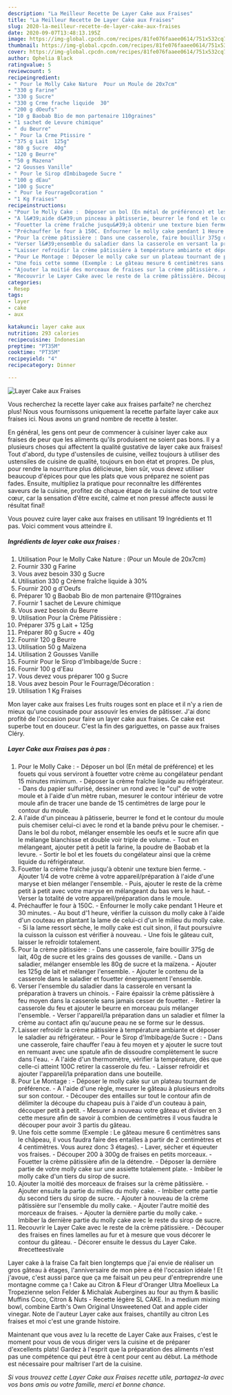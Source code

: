 ```yaml
---
description: "La Meilleur Recette De Layer Cake aux Fraises"
title: "La Meilleur Recette De Layer Cake aux Fraises"
slug: 2020-la-meilleur-recette-de-layer-cake-aux-fraises
date: 2020-09-07T13:48:13.195Z
image: https://img-global.cpcdn.com/recipes/81fe076faaee0614/751x532cq70/layer-cake-aux-fraises-photo-principale-de-la-recette.jpg
thumbnail: https://img-global.cpcdn.com/recipes/81fe076faaee0614/751x532cq70/layer-cake-aux-fraises-photo-principale-de-la-recette.jpg
cover: https://img-global.cpcdn.com/recipes/81fe076faaee0614/751x532cq70/layer-cake-aux-fraises-photo-principale-de-la-recette.jpg
author: Ophelia Black
ratingvalue: 5
reviewcount: 5
recipeingredient:
- " Pour le Molly Cake Nature  Pour un Moule de 20x7cm"
- "330 g Farine"
- "330 g Sucre"
- "330 g Crme frache liquide  30"
- "200 g dOeufs"
- "10 g Baobab Bio de mon partenaire 110graines"
- "1 sachet de Levure chimique"
- " du Beurre"
- " Pour la Crme Ptissire "
- "375 g Lait  125g"
- "80 g Sucre  40g"
- "120 g Beurre"
- "50 g Mazena"
- "2 Gousses Vanille"
- " Pour le Sirop dImbibagede Sucre "
- "100 g dEau"
- "100 g Sucre"
- " Pour le FourrageDcoration "
- "1 Kg Fraises"
recipeinstructions:
- "Pour le Molly Cake :  Déposer un bol (En métal de préférence) et les fouets qui vous serviront à fouetter votre crème au congélateur pendant 15 minutes minimum. Déposer la crème fraîche liquide au réfrigérateur. Dans du papier sulfurisé, dessiner un rond avec le &#34;cul&#34; de votre moule et à l&#39;aide d&#39;un mètre ruban, mesurer le contour intérieur de votre moule afin de tracer une bande de 15 centimètres de large pour le contour du moule."
- "A l&#39;aide d&#39;un pinceau à pâtisserie, beurrer le fond et le contour du moule puis chemiser celui-ci avec le rond et la bande prévu pour le chemiser. Dans le bol du robot, mélanger ensemble les oeufs et le sucre afin que le mélange blanchisse et double voir triple de volume. Tout en mélangeant, ajouter petit à petit la farine, la poudre de Baobab et la levure. Sortir le bol et les fouets du congélateur ainsi que la crème liquide du réfrigérateur."
- "Fouetter la crème fraîche jusqu&#39;à obtenir une texture bien ferme. Ajouter 1/4 de votre crème à votre appareil/préparation à l&#39;aide d&#39;une maryse et bien mélanger l&#39;ensemble. Puis, ajouter le reste de la crème petit à petit avec votre maryse en mélangeant du bas vers le haut. Verser la totalité de votre appareil/préparation dans le moule."
- "Préchauffer le four à 150C. Enfourner le molly cake pendant 1 Heure et 30 minutes. Au bout d&#39;1 heure, vérifier la cuisson du molly cake à l&#39;aide d&#39;un couteau en plantant la lame de celui-ci d&#39;un le milieu du molly cake. Si la lame ressort sèche, le molly cake est cuit sinon, il faut poursuivre la cuisson la cuisson est vérifier à nouveau. Une fois le gâteau cuit, laisser le refroidir totalement."
- "Pour la crème pâtissière : Dans une casserole, faire bouillir 375g de lait, 40g de sucre et les grains des gousses de vanille. Dans un saladier, mélanger ensemble les 80g de sucre et la maïzena. Ajouter les 125g de lait et mélanger l&#39;ensemble. Ajouter le contenu de la casserole dans le saladier et fouetter énergiquement l&#39;ensemble."
- "Verser l&#39;ensemble du saladier dans la casserole en versant la préparation à travers un chinois. Faire épaissir la crème pâtissière à feu moyen dans la casserole sans jamais cesser de fouetter. Retirer la casserole du feu et ajouter le beurre en morceau puis mélanger l&#39;ensemble. Verser l&#39;appareil/la préparation dans un saladier et filmer la crème au contact afin qu&#39;aucune peau ne se forme sur le dessus."
- "Laisser refroidir la crème pâtissière à température ambiante et déposer le saladier au réfrigérateur. Pour le Sirop d&#39;Imbibage/de Sucre : Dans une casserole, faire chauffer l&#39;eau à feu moyen et y ajouter le sucre tout en remuant avec une spatule afin de dissoudre complètement le sucre dans l&#39;eau. A l&#39;aide d&#39;un thermomètre, vérifier la température, dès que celle-ci atteint 100C retirer la casserole du feu. Laisser refroidir et ajouter l&#39;appareil/la préparation dans une bouteille."
- "Pour Le Montage : Déposer le molly cake sur un plateau tournant de préférence. A l&#39;aide d&#39;une règle, mesurer le gâteau à plusieurs endroits sur son contour. Découper des entailles sur tout le contour afin de délimiter la découpe du chapeau puis à l&#39;aide d&#39;un couteau à pain, découper petit à petit. Mesurer à nouveau votre gâteau et diviser en 3 cette mesure afin de savoir à combien de centimètres il vous faudra le découper pour avoir 3 partis du gâteau."
- "Une fois cette somme (Exemple : Le gâteau mesure 6 centimètres sans le châpeau, il vous faudra faire des entailles à partir de 2 centimètres et 4 centimètres. Vous aurez donc 3 étages). Laver, sécher et équeuter vos fraises. Découper 200 à 300g de fraises en petits morceaux. Fouetter la crème pâtissière afin de la détendre. Déposer la dernière partie de votre molly cake sur une assiette totalement plate. Imbiber le molly cake d&#39;un tiers du sirop de sucre."
- "Ajouter la moitié des morceaux de fraises sur la crème pâtissière. Ajouter ensuite la partie du milieu du molly cake. Imbiber cette partie du second tiers du sirop de sucre. Ajouter à nouveau de la crème pâtissière sur l&#39;ensemble du molly cake. Ajouter l&#39;autre moitié des morceaux de fraises. Ajouter la dernière partie du molly cake. Imbiber la dernière partie du molly cake avec le reste du sirop de sucre."
- "Recouvrir le Layer Cake avec le reste de la crème pâtissière. Découper des fraises en fines lamelles au fur et à mesure que vous décorer le contour du gâteau. Décorer ensuite le dessus du Layer Cake. #recetteestivale"
categories:
- Resep
tags:
- layer
- cake
- aux

katakunci: layer cake aux 
nutrition: 293 calories
recipecuisine: Indonesian
preptime: "PT35M"
cooktime: "PT35M"
recipeyield: "4"
recipecategory: Dinner

---
```



![Layer Cake aux Fraises](https://img-global.cpcdn.com/recipes/81fe076faaee0614/751x532cq70/layer-cake-aux-fraises-photo-principale-de-la-recette.jpg)

Vous recherchez la recette layer cake aux fraises parfaite? ne cherchez plus! Nous vous fournissons uniquement la recette parfaite layer cake aux fraises ici. Nous avons un grand nombre de recette à tester.

En général, les gens ont peur de commencer à cuisiner layer cake aux fraises de peur que les aliments qu'ils produisent ne soient pas bons. Il y a plusieurs choses qui affectent la qualité gustative de layer cake aux fraises! Tout d'abord, du type d'ustensiles de cuisine, veillez toujours à utiliser des ustensiles de cuisine de qualité, toujours en bon état et propres. De plus, pour rendre la nourriture plus délicieuse, bien sûr, vous devez utiliser beaucoup d'épices pour que les plats que vous préparez ne soient pas fades. Ensuite, multipliez la pratique pour reconnaître les différentes saveurs de la cuisine, profitez de chaque étape de la cuisine de tout votre cœur, car la sensation d'être excité, calme et non pressé affecte aussi le résultat final!

<!--inarticleads1-->

Vous pouvez cuire layer cake aux fraises en utilisant 19 Ingrédients et 11 pas. Voici comment vous atteindre il.

##### Ingrédients de layer cake aux fraises :

1. Utilisation  Pour le Molly Cake Nature : (Pour un Moule de 20x7cm)
1. Fournir 330 g Farine
1. Vous avez besoin 330 g Sucre
1. Utilisation 330 g Crème fraîche liquide à 30%
1. Fournir 200 g d&#39;Oeufs
1. Préparer 10 g Baobab Bio de mon partenaire @110graines
1. Fournir 1 sachet de Levure chimique
1. Vous avez besoin  du Beurre
1. Utilisation  Pour la Crème Pâtissière :
1. Préparer 375 g Lait + 125g
1. Préparer 80 g Sucre + 40g
1. Fournir 120 g Beurre
1. Utilisation 50 g Maïzena
1. Utilisation 2 Gousses Vanille
1. Fournir  Pour le Sirop d&#39;Imbibage/de Sucre :
1. Fournir 100 g d&#39;Eau
1. Vous devez vous préparer 100 g Sucre
1. Vous avez besoin  Pour le Fourrage/Décoration :
1. Utilisation 1 Kg Fraises


Mon layer cake aux fraises Les fruits rouges sont en place et il n&#39;y a rien de mieux qu&#39;une cousinade pour assouvir les envies de pâtisser. J&#39;ai donc profité de l&#39;occasion pour faire un layer cake aux fraises. Ce cake est superbe tout en douceur. C&#39;est la fin des gariguettes, on passe aux fraises Cléry. 

<!--inarticleads2-->

##### Layer Cake aux Fraises pas à pas :

1. Pour le Molly Cake :  - Déposer un bol (En métal de préférence) et les fouets qui vous serviront à fouetter votre crème au congélateur pendant 15 minutes minimum. - Déposer la crème fraîche liquide au réfrigérateur. - Dans du papier sulfurisé, dessiner un rond avec le &#34;cul&#34; de votre moule et à l&#39;aide d&#39;un mètre ruban, mesurer le contour intérieur de votre moule afin de tracer une bande de 15 centimètres de large pour le contour du moule.
1. A l&#39;aide d&#39;un pinceau à pâtisserie, beurrer le fond et le contour du moule puis chemiser celui-ci avec le rond et la bande prévu pour le chemiser. - Dans le bol du robot, mélanger ensemble les oeufs et le sucre afin que le mélange blanchisse et double voir triple de volume. - Tout en mélangeant, ajouter petit à petit la farine, la poudre de Baobab et la levure. - Sortir le bol et les fouets du congélateur ainsi que la crème liquide du réfrigérateur.
1. Fouetter la crème fraîche jusqu&#39;à obtenir une texture bien ferme. - Ajouter 1/4 de votre crème à votre appareil/préparation à l&#39;aide d&#39;une maryse et bien mélanger l&#39;ensemble. - Puis, ajouter le reste de la crème petit à petit avec votre maryse en mélangeant du bas vers le haut. - Verser la totalité de votre appareil/préparation dans le moule.
1. Préchauffer le four à 150C. - Enfourner le molly cake pendant 1 Heure et 30 minutes. - Au bout d&#39;1 heure, vérifier la cuisson du molly cake à l&#39;aide d&#39;un couteau en plantant la lame de celui-ci d&#39;un le milieu du molly cake. - Si la lame ressort sèche, le molly cake est cuit sinon, il faut poursuivre la cuisson la cuisson est vérifier à nouveau. - Une fois le gâteau cuit, laisser le refroidir totalement.
1. Pour la crème pâtissière : - Dans une casserole, faire bouillir 375g de lait, 40g de sucre et les grains des gousses de vanille. - Dans un saladier, mélanger ensemble les 80g de sucre et la maïzena. - Ajouter les 125g de lait et mélanger l&#39;ensemble. - Ajouter le contenu de la casserole dans le saladier et fouetter énergiquement l&#39;ensemble.
1. Verser l&#39;ensemble du saladier dans la casserole en versant la préparation à travers un chinois. - Faire épaissir la crème pâtissière à feu moyen dans la casserole sans jamais cesser de fouetter. - Retirer la casserole du feu et ajouter le beurre en morceau puis mélanger l&#39;ensemble. - Verser l&#39;appareil/la préparation dans un saladier et filmer la crème au contact afin qu&#39;aucune peau ne se forme sur le dessus.
1. Laisser refroidir la crème pâtissière à température ambiante et déposer le saladier au réfrigérateur. - Pour le Sirop d&#39;Imbibage/de Sucre : - Dans une casserole, faire chauffer l&#39;eau à feu moyen et y ajouter le sucre tout en remuant avec une spatule afin de dissoudre complètement le sucre dans l&#39;eau. - A l&#39;aide d&#39;un thermomètre, vérifier la température, dès que celle-ci atteint 100C retirer la casserole du feu. - Laisser refroidir et ajouter l&#39;appareil/la préparation dans une bouteille.
1. Pour Le Montage : - Déposer le molly cake sur un plateau tournant de préférence. - A l&#39;aide d&#39;une règle, mesurer le gâteau à plusieurs endroits sur son contour. - Découper des entailles sur tout le contour afin de délimiter la découpe du chapeau puis à l&#39;aide d&#39;un couteau à pain, découper petit à petit. - Mesurer à nouveau votre gâteau et diviser en 3 cette mesure afin de savoir à combien de centimètres il vous faudra le découper pour avoir 3 partis du gâteau.
1. Une fois cette somme (Exemple : Le gâteau mesure 6 centimètres sans le châpeau, il vous faudra faire des entailles à partir de 2 centimètres et 4 centimètres. Vous aurez donc 3 étages). - Laver, sécher et équeuter vos fraises. - Découper 200 à 300g de fraises en petits morceaux. - Fouetter la crème pâtissière afin de la détendre. - Déposer la dernière partie de votre molly cake sur une assiette totalement plate. - Imbiber le molly cake d&#39;un tiers du sirop de sucre.
1. Ajouter la moitié des morceaux de fraises sur la crème pâtissière. - Ajouter ensuite la partie du milieu du molly cake. - Imbiber cette partie du second tiers du sirop de sucre. - Ajouter à nouveau de la crème pâtissière sur l&#39;ensemble du molly cake. - Ajouter l&#39;autre moitié des morceaux de fraises. - Ajouter la dernière partie du molly cake. - Imbiber la dernière partie du molly cake avec le reste du sirop de sucre.
1. Recouvrir le Layer Cake avec le reste de la crème pâtissière. - Découper des fraises en fines lamelles au fur et à mesure que vous décorer le contour du gâteau. - Décorer ensuite le dessus du Layer Cake. #recetteestivale


Layer cake à la fraise Ca fait bien longtemps que j&#39;ai envie de réaliser un gros gâteau à étages, l&#39;anniversaire de mon père a été l&#39;occasion idéale ! Et j&#39;avoue, c&#39;est aussi parce que ça me faisait un peu peur d&#39;entreprendre une montagne comme ça ! Cake au Citron &amp; Fleur d&#39;Oranger Ultra Moelleux La Tropezienne selon Felder &amp; Michalak Aubergines au four au thym &amp; basilic Muffins Coco, Citron &amp; Nuts - Recette légère SL CAKE. In a medium mixing bowl, combine Earth&#39;s Own Original Unsweetened Oat and apple cider vinegar. Note de l&#39;auteur Layer cake aux fraises, chantilly au citron Les fraises et moi c&#39;est une grande histoire. 

<!--inarticleads1-->

<p>
Maintenant que vous avez lu la recette de Layer Cake aux Fraises, c'est le moment pour vous de vous diriger vers la cuisine et de préparer d'excellents plats! Gardez à l'esprit que la préparation des aliments n'est pas une compétence qui peut être à cent pour cent au début. La méthode est nécessaire pour maîtriser l'art de la cuisine.
</p>

<p>
<i>Si vous trouvez cette Layer Cake aux Fraises recette utile, partagez-la avec vos bons amis ou votre famille, merci et bonne chance.</i>
</p>
